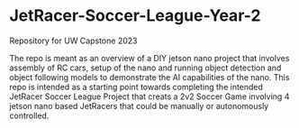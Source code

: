 # JetRacer-Soccer-League-Year-2
Repository for UW Capstone 2023

The repo is meant as an overview of a DIY jetson nano project that involves assembly of RC cars, setup of the nano and running object detection and object following models to demonstrate the AI capabilities of the nano. This repo is intended as a starting point towards completing the intended JetRacer Soccer League Project that creats a 2v2 Soccer Game involving 4 jetson nano based JetRacers that could be manually or autonomously controlled.

